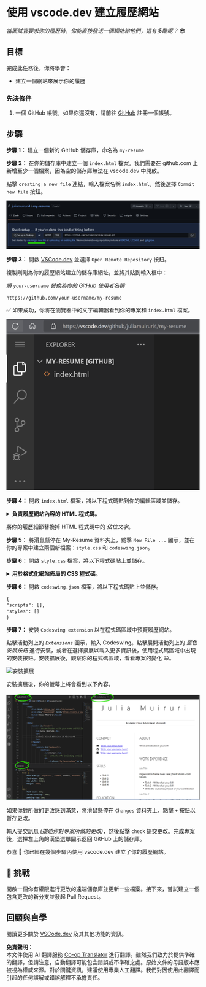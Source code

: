 <!--
CO_OP_TRANSLATOR_METADATA:
{
  "original_hash": "2fcb983b8dbadadb1bc2e97f8c12dac5",
  "translation_date": "2025-08-23T23:34:49+00:00",
  "source_file": "8-code-editor/1-using-a-code-editor/assignment.md",
  "language_code": "tw"
}
-->
# 使用 vscode.dev 建立履歷網站

_當面試官要求你的履歷時，你能直接發送一個網址給他們，這有多酷呢？_ 😎

## 目標

完成此任務後，你將學會：

- 建立一個網站來展示你的履歷

### 先決條件

1. 一個 GitHub 帳號。如果你還沒有，請前往 [GitHub](https://github.com/) 註冊一個帳號。

## 步驟

**步驟 1：** 建立一個新的 GitHub 儲存庫，命名為 `my-resume`

**步驟 2：** 在你的儲存庫中建立一個 `index.html` 檔案。我們需要在 github.com 上新增至少一個檔案，因為空的儲存庫無法在 vscode.dev 中開啟。

點擊 `creating a new file` 連結，輸入檔案名稱 `index.html`，然後選擇 `Commit new file` 按鈕。

![在 github.com 上建立新檔案](../../../../8-code-editor/images/new-file-github.com.png)

**步驟 3：** 開啟 [VSCode.dev](https://vscode.dev) 並選擇 `Open Remote Repository` 按鈕。

複製剛剛為你的履歷網站建立的儲存庫網址，並將其貼到輸入框中：

_將 `your-username` 替換為你的 GitHub 使用者名稱_

```
https://github.com/your-username/my-resume
```

✅ 如果成功，你將在瀏覽器中的文字編輯器看到你的專案和 `index.html` 檔案。

![在 vscode.dev 中開啟專案](../../../../8-code-editor/images/project-on-vscode.dev.png)

**步驟 4：** 開啟 `index.html` 檔案，將以下程式碼貼到你的編輯區域並儲存。

<details>
    <summary><b>負責履歷網站內容的 HTML 程式碼。</b></summary>
    
        <html>

            <head>
                <link href="style.css" rel="stylesheet">
                <link rel="stylesheet" href="https://cdnjs.cloudflare.com/ajax/libs/font-awesome/5.15.4/css/all.min.css">
                <title>你的名字在這裡！</title>
            </head>
            <body>
                <header id="header">
                    <!-- 履歷標題，包含你的名字和職稱 -->
                    <h1>你的名字在這裡！</h1>
                    <hr>
                    你的角色！
                    <hr>
                </header>
                <main>
                    <article id="mainLeft">
                        <section>
                            <h2>聯絡方式</h2>
                            <!-- 聯絡資訊，包括社群媒體 -->
                            <p>
                                <i class="fa fa-envelope" aria-hidden="true"></i>
                                <a href="mailto:username@domain.top-level domain">在這裡填寫你的電子郵件</a>
                            </p>
                            <p>
                                <i class="fab fa-github" aria-hidden="true"></i>
                                <a href="github.com/yourGitHubUsername">在這裡填寫你的 GitHub 使用者名稱！</a>
                            </p>
                            <p>
                                <i class="fab fa-linkedin" aria-hidden="true"></i>
                                <a href="linkedin.com/yourLinkedInUsername">在這裡填寫你的 LinkedIn 使用者名稱！</a>
                            </p>
                        </section>
                        <section>
                            <h2>技能</h2>
                            <!-- 你的技能 -->
                            <ul>
                                <li>技能 1！</li>
                                <li>技能 2！</li>
                                <li>技能 3！</li>
                                <li>技能 4！</li>
                            </ul>
                        </section>
                        <section>
                            <h2>教育背景</h2>
                            <!-- 你的教育背景 -->
                            <h3>在這裡填寫你的課程！</h3>
                            <p>
                                在這裡填寫你的學校名稱！
                            </p>
                            <p>
                                開始 - 結束日期
                            </p>
                        </section>            
                    </article>
                    <article id="mainRight">
                        <section>
                            <h2>關於我</h2>
                            <!-- 關於你 -->
                            <p>在這裡寫一段關於自己的簡介！</p>
                        </section>
                        <section>
                            <h2>工作經歷</h2>
                            <!-- 你的工作經歷 -->
                            <h3>職位名稱</h3>
                            <p>
                                在這裡填寫組織名稱 | 開始月份 – 結束月份
                            </p>
                            <ul>
                                    <li>任務 1 - 描述你做了什麼！</li>
                                    <li>任務 2 - 描述你做了什麼！</li>
                                    <li>描述你的貢獻成果/影響</li>
                                    
                            </ul>
                            <h3>職位名稱 2</h3>
                            <p>
                                在這裡填寫組織名稱 | 開始月份 – 結束月份
                            </p>
                            <ul>
                                    <li>任務 1 - 描述你做了什麼！</li>
                                    <li>任務 2 - 描述你做了什麼！</li>
                                    <li>描述你的貢獻成果/影響</li>
                                    
                            </ul>
                        </section>
                    </article>
                </main>
            </body>
        </html>
</details>

將你的履歷細節替換掉 HTML 程式碼中的 _佔位文字_。

**步驟 5：** 將滑鼠懸停在 My-Resume 資料夾上，點擊 `New File ...` 圖示，並在你的專案中建立兩個新檔案：`style.css` 和 `codeswing.json`。

**步驟 6：** 開啟 `style.css` 檔案，將以下程式碼貼上並儲存。

<details>
        <summary><b>用於格式化網站佈局的 CSS 程式碼。</b></summary>
            
            body {
                font-family: 'Segoe UI', Tahoma, Geneva, Verdana, sans-serif;
                font-size: 16px;
                max-width: 960px;
                margin: auto;
            }
            h1 {
                font-size: 3em;
                letter-spacing: .6em;
                padding-top: 1em;
                padding-bottom: 1em;
            }

            h2 {
                font-size: 1.5em;
                padding-bottom: 1em;
            }

            h3 {
                font-size: 1em;
                padding-bottom: 1em;
            }
            main { 
                display: grid;
                grid-template-columns: 40% 60%;
                margin-top: 3em;
            }
            header {
                text-align: center;
                margin: auto 2em;
            }

            section {
                margin: auto 1em 4em 2em;
            }

            i {
                margin-right: .5em;
            }

            p {
                margin: .2em auto
            }

            hr {
                border: none;
                background-color: lightgray;
                height: 1px;
            }

            h1, h2, h3 {
                font-weight: 100;
                margin-bottom: 0;
            }
            #mainLeft {
                border-right: 1px solid lightgray;
            }
            
</details>

**步驟 6：** 開啟 `codeswing.json` 檔案，將以下程式碼貼上並儲存。

    {
    "scripts": [],
    "styles": []
    }

**步驟 7：** 安裝 `Codeswing extension` 以在程式碼區域中預覽履歷網站。

點擊活動列上的 _`Extensions`_ 圖示，輸入 Codeswing。點擊展開活動列上的 _藍色安裝按鈕_ 進行安裝，或者在選擇擴展以載入更多資訊後，使用程式碼區域中出現的安裝按鈕。安裝擴展後，觀察你的程式碼區域，看看專案的變化 😃。

![安裝擴展](../../../../8-code-editor/images/install-extension.gif)

安裝擴展後，你的螢幕上將會看到以下內容。

![Codeswing 擴展運作中](../../../../8-code-editor/images/after-codeswing-extension-pb.png)

如果你對所做的更改感到滿意，將滑鼠懸停在 `Changes` 資料夾上，點擊 `+` 按鈕以暫存更改。

輸入提交訊息 _(描述你對專案所做的更改)_，然後點擊 `check` 提交更改。完成專案後，選擇左上角的漢堡選單圖示返回 GitHub 上的儲存庫。

恭喜 🎉 你已經在幾個步驟內使用 vscode.dev 建立了你的履歷網站。

## 🚀 挑戰

開啟一個你有權限進行更改的遠端儲存庫並更新一些檔案。接下來，嘗試建立一個包含更改的新分支並發起 Pull Request。

## 回顧與自學

閱讀更多關於 [VSCode.dev](https://code.visualstudio.com/docs/editor/vscode-web?WT.mc_id=academic-0000-alfredodeza) 及其其他功能的資訊。

**免責聲明**：  
本文件使用 AI 翻譯服務 [Co-op Translator](https://github.com/Azure/co-op-translator) 進行翻譯。雖然我們致力於提供準確的翻譯，但請注意，自動翻譯可能包含錯誤或不準確之處。原始文件的母語版本應被視為權威來源。對於關鍵資訊，建議使用專業人工翻譯。我們對因使用此翻譯而引起的任何誤解或錯誤解釋不承擔責任。